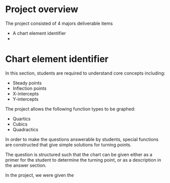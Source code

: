 # Project overview

The project consisted of 4 majors deliverable items
* A chart element identifier
* 

# Chart element identifier
In this section, students are required to understand core concepts including:

* Steady points
* Inflection points
* X-intercepts
* Y-intercepts

The project allows the following function types to be graphed:
* Quartics
* Cubics
* Quadractics

In order to make the questions answerable by students, special functions are constructed that give simple solutions for turning points. 

The question is structured such that the chart can be given either as a primer for the student to determine the turning point, or as a description in the answer section.

In the project, we were given the 
